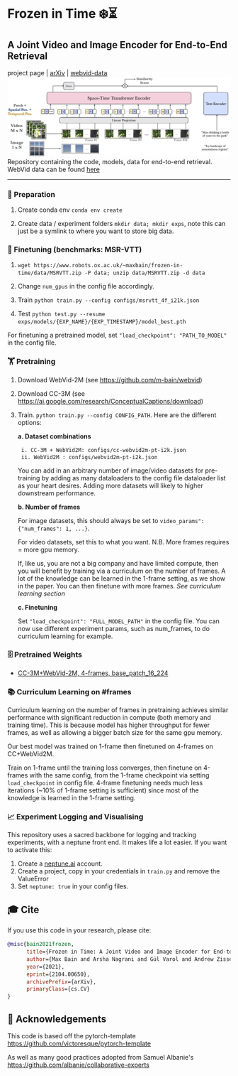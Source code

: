 # Frozen️ in Time ❄️️️️️⏳
A Joint Video and Image Encoder for End-to-End Retrieval
----
project page | [arXiv](https://arxiv.org/abs/2104.00650) | [webvid-data](https://github.com/m-bain/webvid)
![alt text](arch.jpg)
Repository containing the code, models, data for end-to-end retrieval. WebVid data can be found [here](https://m-bain.github.io/webvid-dataset/)

----
### 📝 Preparation 

1. Create conda env `conda env create`

2. Create data / experiment folders `mkdir data; mkdir exps`, note this can just be a symlink to where you want to store big data.


### 🔧 Finetuning (benchmarks: MSR-VTT)

1. `wget https://www.robots.ox.ac.uk/~maxbain/frozen-in-time/data/MSRVTT.zip -P data; unzip data/MSRVTT.zip -d data`

2. Change `num_gpus` in the config file accordingly. 

3. Train `python train.py --config configs/msrvtt_4f_i21k.json`

4. Test `python test.py --resume exps/models/{EXP_NAME}/{EXP_TIMESTAMP}/model_best.pth`

For finetuning a pretrained model, set `"load_checkpoint": "PATH_TO_MODEL"` in the config file.

### 🏋️‍️ Pretraining

1. Download WebVid-2M (see https://github.com/m-bain/webvid)

2. Download CC-3M (see https://ai.google.com/research/ConceptualCaptions/download)

3. Train. `python train.py --config CONFIG_PATH`. Here are the different options:
    
    **a. Dataset combinations**
    
        i. CC-3M + WebVid2M: configs/cc-webvid2m-pt-i2k.json
        ii. WebVid2M : configs/webvid2m-pt-i2k.json
        
    You can add in an arbitrary number of image/video datasets for pre-training by adding as many dataloaders to the config file dataloader list as your heart desires. Adding more datasets will likely to higher downstream performance. 
    
    **b. Number of frames**
    
    For image datasets, this should always be set to `video_params": {"num_frames": 1, ...}`.
    
    For video datasets, set this to what you want.
    N.B. More frames requires = more gpu memory.
    
    If, like us, you are not a big company and have limited compute, then you will benefit by training via a curriculum on the number of frames.
    A lot of the knowledge can be learned in the 1-frame setting, as we show in the paper. You can then finetune with more frames. *See curriculum learning section*
    
    **c. Finetuning**
    
    Set `"load_checkpoint": "FULL_MODEL_PATH"` in the config file. You can now use different experiment params, such as num_frames, to do curriculum learning for example.

### 🗄 Pretrained Weights

 * [CC-3M+WebVid-2M, 4-frames, base_patch_16_224](https://www.robots.ox.ac.uk/~maxbain/frozen-in-time/models/cc-webvid2m-4f_stformer_b_16_224.pth.tar)

### 📚 Curriculum Learning on #frames
    
Curriculum learning on the number of frames in pretraining achieves similar performance with significant reduction in compute (both memory and training time). This is because model has higher throughput for fewer frames, as well as allowing a bigger batch size for the same gpu memory.

Our best model was trained on 1-frame then finetuned on 4-frames on CC+WebVid2M.

Train on 1-frame until the training loss converges, then finetune on 4-frames with the same config, from the 1-frame checkpoint via setting `load_checkpoint` in config file. 4-frame finetuning needs much less iterations (~10% of 1-frame setting is sufficient) since most of the knowledge is learned in the 1-frame setting.


###  📈 Experiment Logging and Visualising
This repository uses a sacred backbone for logging and tracking experiments, with a neptune front end. It makes life a lot easier.
If you want to activate this:
1. Create a [neptune.ai](https://neptune.ai) account.
2. Create a project, copy in your credentials in `train.py` and remove the ValueError
3. Set `neptune: true` in your config files.


## 🎓 Cite

If you use this code in your research, please cite:

```bibtex
@misc{bain2021frozen,
      title={Frozen in Time: A Joint Video and Image Encoder for End-to-End Retrieval}, 
      author={Max Bain and Arsha Nagrani and Gül Varol and Andrew Zisserman},
      year={2021},
      eprint={2104.00650},
      archivePrefix={arXiv},
      primaryClass={cs.CV}
}
```


## 🙏 Acknowledgements

This code is based off the pytorch-template https://github.com/victoresque/pytorch-template

As well as many good practices adopted from Samuel Albanie's  https://github.com/albanie/collaborative-experts
